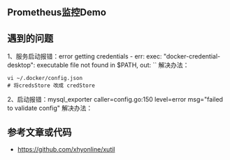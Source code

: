 ## Prometheus监控Demo

## 遇到的问题
1、服务启动报错：error getting credentials - err: exec: "docker-credential-desktop": executable file not found in $PATH, out: ``
解决办法：
```
vi ~/.docker/config.json
# 将credsStore 改成 credStore
```

2、启动报错：mysql_exporter caller=config.go:150 level=error msg="failed to validate config"
解决办法：


## 参考文章或代码
- https://github.com/xhyonline/xutil